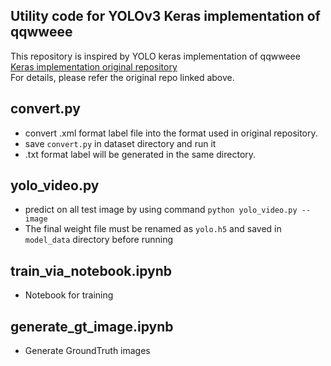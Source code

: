 ## Utility code for YOLOv3 Keras implementation of qqwweee
This repository is inspired by YOLO keras implementation of qqwweee  
[Keras implementation original repository](https://github.com/qqwweee/keras-yolo3)  
For details, please refer the original repo linked above.

## convert.py  
- convert .xml format label file into the format used in original repository.  
- save `convert.py` in dataset directory and run it    
- .txt format label will be generated in the same directory.  
  
## yolo_video.py  
- predict on all test image by using command `python yolo_video.py --image`  
- The final weight file must be renamed as `yolo.h5` and saved in `model_data` directory before running  

## train_via_notebook.ipynb  
- Notebook for training

## generate_gt_image.ipynb  
- Generate GroundTruth images

